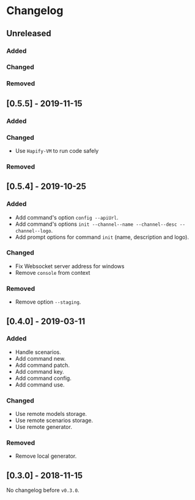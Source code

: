 # Changelog

## Unreleased

### Added

### Changed

### Removed

## [0.5.5] - 2019-11-15

### Added

### Changed

-   Use `Hapify-VM` to run code safely

### Removed

## [0.5.4] - 2019-10-25

### Added

-   Add command's option `config --apiUrl`.
-   Add command's options `init --channel--name --channel--desc --channel--logo`.
-   Add prompt options for command `init` (name, description and logo).

### Changed

-   Fix Websocket server address for windows
-   Remove `console` from context

### Removed

-   Remove option `--staging`.

## [0.4.0] - 2019-03-11

### Added

-   Handle scenarios.
-   Add command new.
-   Add command patch.
-   Add command key.
-   Add command config.
-   Add command use.

### Changed

-   Use remote models storage.
-   Use remote scenarios storage.
-   Use remote generator.

### Removed

-   Remove local generator.

## [0.3.0] - 2018-11-15

No changelog before `v0.3.0`.
